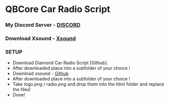 # QBCore Car Radio Script

### My Discord Server - [DISCORD](https://discord.gg/diamond-roleplay)

### Download Xsound - [Xsound](https://github.com/Xogy/xsound)

### SETUP 
- Download Diamond Car Radio Script [Github].
- After downloaded place into a subfolder of your choice !
- Download xsound - [Github](https://github.com/Xogy/xsound)
- After downloaded place into a subfolder of your choice !
- Take logo.png / radio.png and drop them into the html folder and replace the files!
- Done!
